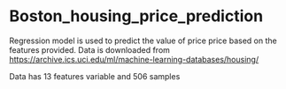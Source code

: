 # Boston_housing_price_prediction

Regression model is used to  predict the value of price price based on the features provided. 
Data is downloaded from https://archive.ics.uci.edu/ml/machine-learning-databases/housing/

Data has 13 features variable and 506 samples

